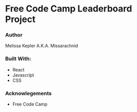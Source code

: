 # Free Code Camp Leaderboard Project
### Author

Melissa Kepler A.K.A. Missarachnid
### Built With:
*  React
*  Javascript
*  CSS
### Acknowlegements
*  Free Code Camp